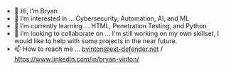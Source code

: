 - 👋 Hi, I’m Bryan
- 👀 I’m interested in ... Cybersecurity, Automation, AI, and ML
- 🌱 I’m currently learning ... HTML, Penetration Testing, and Python
- 💞️ I’m looking to collaborate on ... I'm still working on my own skillset, I would like to help with some projects in the near future.
- 📫 How to reach me ... bvinton@ext-defender.net / https://www.linkedin.com/in/bryan-vinton/

<!---
bemofresh/bemofresh is a ✨ special ✨ repository because its `README.md` (this file) appears on your GitHub profile.
You can click the Preview link to take a look at your changes.
--->
